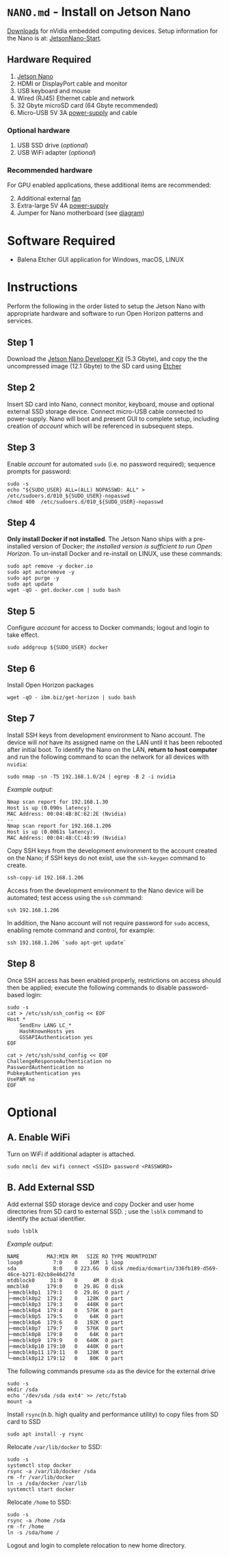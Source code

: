 # `NANO.md` - Install on Jetson Nano

[Downloads][nvidia-downloads] for nVidia embedded computing devices.
Setup information for the Nano is at: [JetsonNano-Start][nano-start].  

[nvidia-downloads]: https://www.developer.nvidia.com/embedded/downloads

[nano-start]: http://nvidia.com/jetsonnano-start

[nvidia-developer]: https://developer.nvidia.com/embedded/jetpack

## Hardware Required

1. [Jetson Nano][jetson-nano]
1. HDMI or DisplayPort cable and monitor
1. USB keyboard and mouse
1. Wired (RJ45) Ethernet cable and network
1. 32 Gbyte microSD card (64 Gbyte recommended)
1. Micro-USB 5V 3A [power-supply][power-supply] and cable

### Optional hardware
1. USB SSD drive (_optional_)
1. USB WiFi adapter (_optional_)

### Recommended hardware
For GPU enabled applications, these additional items are recommended:

2. Additional external [fan](https://noctua.at/en/nf-a4x20-5v-pwm)
3. Extra-large 5V 4A [power-supply](https://www.amazon.com/gp/product/B00MRGKPH8/ref=ox_sc_saved_title_1?smid=A29Y8OP2GPR7PE&psc=1)
4. Jumper for Nano motherboard (see [diagram](nano-diagram.png))

[jetson-nano]: https://www.nvidia.com/en-us/autonomous-machines/embedded-systems/jetson-nano/
[power-supply]: https://www.amazon.com/gp/product/B072FTJH73/ref=ppx_yo_dt_b_asin_title_o00_s00?ie=UTF8&psc=1

# Software Required

+ Balena Etcher GUI application for Windows, macOS, LINUX 

# Instructions
Perform the following in the order listed to setup the Jetson Nano with appropriate hardware and software to run Open Horizon patterns and services.

## Step 1
Download the [Jetson Nano Developer Kit][nano-sdcard] (5.3 Gbyte), and copy the the uncompressed image (12.1 Gbyte) to the SD card using [Etcher][etcher-io]

[nano-sdcard]: https://developer.nvidia.com/embedded/dlc/jetson-nano-dev-kit-sd-card-image
[etcher-io]: http://etcher.io/

## Step 2
Insert SD card into Nano, connect monitor, keyboard, mouse and optional external SSD storage device.  Connect micro-USB cable connected to power-supply.  Nano will boot and present GUI to complete setup, including creation of _account_ which will be referenced in subsequent steps.

## Step 3
Enable _account_ for automated `sudo` (i.e. no password required); sequence prompts for password:

```shell
sudo -s
echo "${SUDO_USER} ALL=(ALL) NOPASSWD: ALL" >  /etc/sudoers.d/010_${SUDO_USER}-nopasswd
chmod 400  /etc/sudoers.d/010_${SUDO_USER}-nopasswd
```

## Step 4
**Only install Docker if not installed**.  The Jetson Nano ships with a pre-installed version of Docker; _the installed version is sufficient to run Open Horizon_.  To un-install Docker and re-install on LINUX, use these commands:

```shell
sudo apt remove -y docker.io
sudo apt autoremove -y
sudo apt purge -y
sudo apt update
wget -qO - get.docker.com | sudo bash
```

## Step 5
Configure _account_ for access to Docker commands; logout and login to take effect.

```
sudo addgroup ${SUDO_USER} docker
```

## Step 6
Install Open Horizon packages

```
wget -qO - ibm.biz/get-horizon | sudo bash
```

## Step 7
Install SSH keys from development environment to Nano account.  The device will _not_ have its assigned name on the LAN until it has been rebooted after initial boot.  To identify the Nano on the LAN, **return to host computer** and run the following command to scan the network for all devices with `nvidia`:

```
sudo nmap -sn -T5 192.168.1.0/24 | egrep -B 2 -i nvidia
```
_Example output_:

```
Nmap scan report for 192.168.1.30
Host is up (0.090s latency).
MAC Address: 00:04:4B:8C:62:2E (Nvidia)
--
Nmap scan report for 192.168.1.206
Host is up (0.0061s latency).
MAC Address: 00:04:4B:CC:48:99 (Nvidia)
```

Copy SSH keys from the development environment to the account created on the Nano; if SSH keys do not exist, use the `ssh-keygen` command to create.

```
ssh-copy-id 192.168.1.206
```

Access from the development environment to the Nano device will be automated; test access using the `ssh` command:

```
ssh 192.168.1.206
```

In addition, the Nano account will not require password for `sudo` access, enabling remote command and control, for example:

```
ssh 192.168.1.206 `sudo apt-get update`
```

## Step 8
Once SSH access has been enabled properly, restrictions on access should then be applied; execute the following commands to disable password-based login:

```
sudo -s
cat > /etc/ssh/ssh_config << EOF
Host *
    SendEnv LANG LC_*
    HashKnownHosts yes
    GSSAPIAuthentication yes
EOF
```

```
cat > /etc/ssh/sshd_config << EOF
ChallengeResponseAuthentication no
PasswordAuthentication no
PubkeyAuthentication yes
UsePAM no
EOF
```

# Optional

## A. Enable WiFi
Turn on WiFi if additional adapter is attached.

```
sudo nmcli dev wifi connect <SSID> password <PASSWORD>
```


## B. Add External SSD
Add external SSD storage device and copy Docker and user home directories from SD card to external SSD.  ; use the `lsblk` command to identify the actual identifier.

```
sudo lsblk
```
_Example output_:

```
NAME         MAJ:MIN RM   SIZE RO TYPE MOUNTPOINT
loop0          7:0    0    16M  1 loop 
sda            8:0    0 223.6G  0 disk /media/dcmartin/336fb189-d569-46ce-b271-02cb8e46d27d
mtdblock0     31:0    0     4M  0 disk 
mmcblk0      179:0    0  29.8G  0 disk 
├─mmcblk0p1  179:1    0  29.8G  0 part /
├─mmcblk0p2  179:2    0   128K  0 part 
├─mmcblk0p3  179:3    0   448K  0 part 
├─mmcblk0p4  179:4    0   576K  0 part 
├─mmcblk0p5  179:5    0    64K  0 part 
├─mmcblk0p6  179:6    0   192K  0 part 
├─mmcblk0p7  179:7    0   576K  0 part 
├─mmcblk0p8  179:8    0    64K  0 part 
├─mmcblk0p9  179:9    0   640K  0 part 
├─mmcblk0p10 179:10   0   448K  0 part 
├─mmcblk0p11 179:11   0   128K  0 part 
└─mmcblk0p12 179:12   0    80K  0 part 
```

The following commands presume `sda` as the device for the external drive

```
sudo -s
mkdir /sda
echo '/dev/sda /sda ext4' >> /etc/fstab
mount -a
```

Install `rsync`(n.b. high quality and performance utility) to copy files from SD card to SSD 

```
sudo apt install -y rsync
```

Relocate `/var/lib/docker` to SSD:

```
sudo -s
systemctl stop docker
rsync -a /var/lib/docker /sda
rm -fr /var/lib/docker
ln -s /sda/docker /var/lib
systemctl start docker
```

Relocate `/home` to SSD:

```
sudo -s
rsync -a /home /sda
rm -fr /home
ln -s /sda/home /
```

Logout and login to complete relocation to new home directory.
